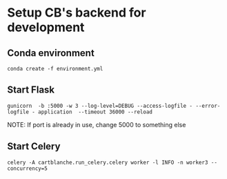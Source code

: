 # Setup CB's backend for development

## Conda environment

`conda create -f environment.yml`

## Start Flask

`gunicorn  -b :5000 -w 3 --log-level=DEBUG --access-logfile - --error-logfile - application  --timeout 36000 --reload`

NOTE: If port is already in use, change 5000 to something else

## Start Celery

`celery -A cartblanche.run_celery.celery worker -l INFO -n worker3 --concurrency=5`

